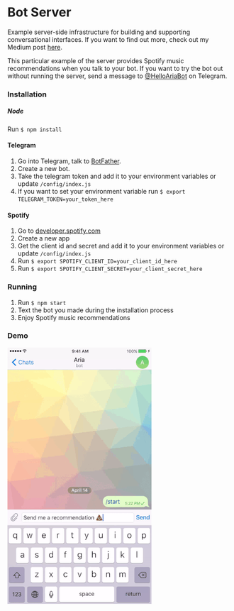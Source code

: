# Bot Server
Example server-side infrastructure for building and supporting conversational interfaces. If you want to find out more, check out my Medium post [here](https://medium.com/@JonathanZWhite/server-side-infrastructure-when-bots-invade-a2252e9d4bc9).

This particular example of the server provides Spotify music recommendations when you talk to your bot. If you want to try the bot out without running the server, send a message to [@HelloAriaBot](telegram.me/HelloAriaBot) on Telegram.

### Installation
##### Node
Run `$ npm install`

#### Telegram
1. Go into Telegram, talk to [BotFather](telegram.me/botfather).
2. Create a new bot.
3. Take the telegram token and add it to your environment variables or update `/config/index.js`
4. If you want to set your environment variable run `$ export TELEGRAM_TOKEN=your_token_here`

#### Spotify
1. Go to [developer.spotify.com](https://developer.spotify.com/)
2. Create a new app
3. Get the client id and secret and add it to your environment variables or update `/config/index.js`
4. Run `$ export SPOTIFY_CLIENT_ID=your_client_id_here`
5. Run `$ export SPOTIFY_CLIENT_SECRET=your_client_secret_here`

### Running
1. Run `$ npm start`
2. Text the bot you made during the installation process
3. Enjoy Spotify music recommendations

### Demo
![Demo](./demo.gif)
